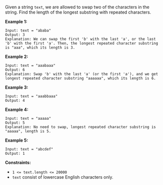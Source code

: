 Given a string `text`, we are allowed to swap two of the characters in the
string. Find the length of the longest substring with repeated characters.



**Example 1:**

    
    
    Input: text = "ababa"
    Output: 3
    Explanation: We can swap the first 'b' with the last 'a', or the last 'b' with the first 'a'. Then, the longest repeated character substring is "aaa", which its length is 3.
    

**Example 2:**

    
    
    Input: text = "aaabaaa"
    Output: 6
    Explanation: Swap 'b' with the last 'a' (or the first 'a'), and we get longest repeated character substring "aaaaaa", which its length is 6.
    

**Example 3:**

    
    
    Input: text = "aaabbaaa"
    Output: 4
    

**Example 4:**

    
    
    Input: text = "aaaaa"
    Output: 5
    Explanation: No need to swap, longest repeated character substring is "aaaaa", length is 5.
    

**Example 5:**

    
    
    Input: text = "abcdef"
    Output: 1
    



**Constraints:**

  * `1 <= text.length <= 20000`
  * `text` consist of lowercase English characters only.

